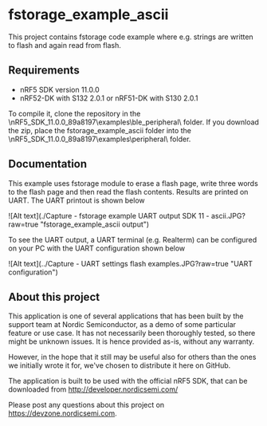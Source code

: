 fstorage_example_ascii
==================

This project contains fstorage code example where e.g. strings are written to flash and again read from flash.
 
Requirements
------------
- nRF5 SDK version 11.0.0
- nRF52-DK with S132 2.0.1 or nRF51-DK with S130 2.0.1

To compile it, clone the repository in the \nRF5_SDK_11.0.0_89a8197\examples\ble_peripheral\ folder.  If you download the zip, place the fstorage_example_ascii folder into the \nRF5_SDK_11.0.0_89a8197\examples\peripheral\ folder.

Documentation
-----------------  
This example uses fstorage module to erase a flash page, write three words to the flash page and then read the flash contents. Results are printed on UART. The UART printout is shown below

![Alt text](./Capture - fstorage example UART output SDK 11 - ascii.JPG?raw=true "fstorage_example_ascii output")

To see the UART output, a UART terminal (e.g. Realterm) can be configured on your PC with the UART configuration shown below

![Alt text](../Capture - UART settings flash examples.JPG?raw=true "UART configuration")

About this project
------------------
This application is one of several applications that has been built by the support team at Nordic Semiconductor, as a demo of some particular feature or use case. It has not necessarily been thoroughly tested, so there might be unknown issues. It is hence provided as-is, without any warranty. 

However, in the hope that it still may be useful also for others than the ones we initially wrote it for, we've chosen to distribute it here on GitHub. 

The application is built to be used with the official nRF5 SDK, that can be downloaded from http://developer.nordicsemi.com/

Please post any questions about this project on https://devzone.nordicsemi.com.
